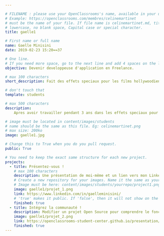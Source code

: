 ```yaml
---

# FILENAME : please use your OpenClassrooms's name, available in your url.
# Example: https://openclassrooms.com/membres/celinemartinet
# must be the name of your file. If file name is celinemartinet.md, title is celinemartinet.
# lowercase, no blank space, Capital case or special character.
title: gaelle1

# First name or full name
name: Gaelle Minisini
date: 2019-02-23 15:20==37

# One line.
# If you need more space, go to the next line and add 4 spaces on the left, as in 'description'.
objective: Devenir developpeuse d'application en Freelance.

# max 100 characters
short_description: Fait des effets speciaux pour les films hollywoodiens.

# don't touch that
template: students

# max 500 characters
description:
    Apres avoir travailler pendant 3 ans dans les effets speciaux pour de nombreux films americains, je souhaite me reconvertir de le developpement d'application Android pour pouvoir travailler en Freelance.

# image must be located in content/images/students
# name should be the same as this file. Eg: celinemartinet.png
# max size: 200ko
image: gaelle1.jpg

# Change this to True when you do you pull request.
public: True

# You need to keep the exact same structure for each new project.
projects:
  - title: Présentez-vous !
    # max 100 characters
    description: Une présentation de moi-même et un lien vers mon LinkedIn.
    # Create a new repository for your images. Name it the same as your nickname and profile picture.
    # Image must be here: content/images/students/yourrepo/project1.png
    image: gaelle1/projet_1.png
    link: https://www.linkedin.com/in/gaelleminisini/
    # 'true' makes it public. If 'false', then it will not show on the website.
    finished: true
  - title: Intégrez la communauté !
    description: Modifier un projet Open Source pour comprendre le fonctionnement de Git, de Github et des pull requests.
    image: gaelle1/projet_2.png
    link: https://openclassrooms-student-center.github.io/presentation/students/gaelle1.html
    finished: true
---
```

